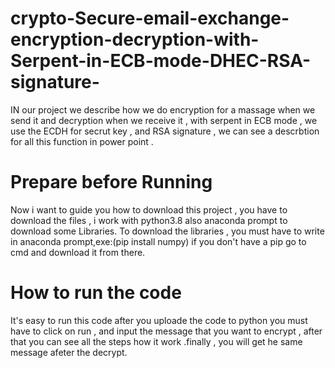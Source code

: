 # crypto-Secure-email-exchange-encryption-decryption-with-Serpent-in-ECB-mode-DHEC-RSA-signature-
IN our project we describe how we do encryption for a massage when we send it and decryption when we receive it , with serpent in ECB mode , we use the ECDH for secrut key , and RSA signature , we can see a descrbtion for all this function in power point .



# Prepare before Running 
Now i want to guide you how to download this project , you have to download the files , i work with python3.8 also anaconda prompt to download some Libraries. To download the libraries , you must have to write in anaconda prompt,exe:(pip install numpy) if you don't have a pip go to cmd and download it from there.

# How to run the code 
It's easy to run this code after you uploade the code to python you must have to click on run , and input the message that you want to encrypt , after that you can see all the steps how it work .finally , you will get he same message afeter the decrypt.
